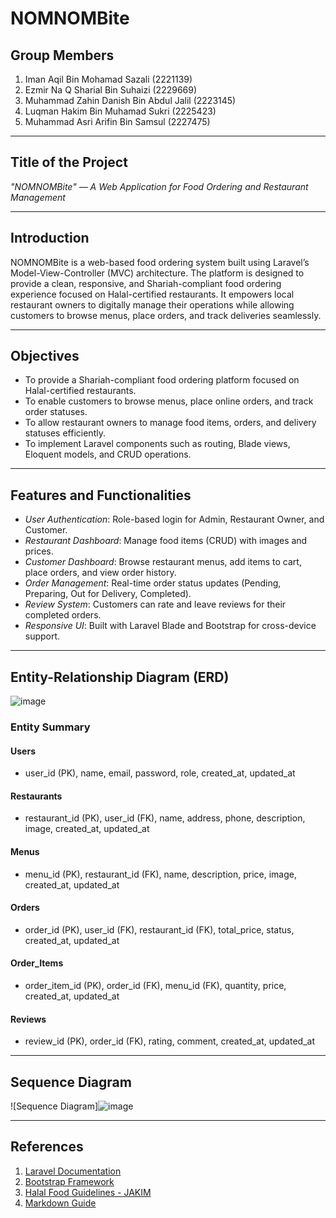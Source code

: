 # NOMNOMBite

## Group Members
1. Iman Aqil Bin Mohamad Sazali (2221139)  
2. Ezmir Na Q Sharial Bin Suhaizi (2229669)  
3. Muhammad Zahin Danish Bin Abdul Jalil (2223145)  
4. Luqman Hakim Bin Muhamad Sukri (2225423)  
5. Muhammad Asri Arifin Bin Samsul (2227475)

---

## Title of the Project
*"NOMNOMBite" — A Web Application for Food Ordering and Restaurant Management*

---

## Introduction
NOMNOMBite is a web-based food ordering system built using Laravel’s Model-View-Controller (MVC) architecture. The platform is designed to provide a clean, responsive, and Shariah-compliant food ordering experience focused on Halal-certified restaurants. It empowers local restaurant owners to digitally manage their operations while allowing customers to browse menus, place orders, and track deliveries seamlessly.

---

## Objectives
- To provide a Shariah-compliant food ordering platform focused on Halal-certified restaurants.
- To enable customers to browse menus, place online orders, and track order statuses.
- To allow restaurant owners to manage food items, orders, and delivery statuses efficiently.
- To implement Laravel components such as routing, Blade views, Eloquent models, and CRUD operations.

---

## Features and Functionalities
- *User Authentication*: Role-based login for Admin, Restaurant Owner, and Customer.  
- *Restaurant Dashboard*: Manage food items (CRUD) with images and prices.  
- *Customer Dashboard*: Browse restaurant menus, add items to cart, place orders, and view order history.  
- *Order Management*: Real-time order status updates (Pending, Preparing, Out for Delivery, Completed).  
- *Review System*: Customers can rate and leave reviews for their completed orders.  
- *Responsive UI*: Built with Laravel Blade and Bootstrap for cross-device support.

---

## Entity-Relationship Diagram (ERD)
![image](https://github.com/user-attachments/assets/464a4904-8e24-4e1c-bf60-4e9e300222ab)


### Entity Summary

#### Users
- user_id (PK), name, email, password, role, created_at, updated_at

#### Restaurants
- restaurant_id (PK), user_id (FK), name, address, phone, description, image, created_at, updated_at

#### Menus
- menu_id (PK), restaurant_id (FK), name, description, price, image, created_at, updated_at

#### Orders
- order_id (PK), user_id (FK), restaurant_id (FK), total_price, status, created_at, updated_at

#### Order_Items
- order_item_id (PK), order_id (FK), menu_id (FK), quantity, price, created_at, updated_at

#### Reviews
- review_id (PK), order_id (FK), rating, comment, created_at, updated_at

---

## Sequence Diagram
![Sequence Diagram]![image](https://github.com/user-attachments/assets/fcd53b5a-a2dc-4e78-a238-f1df735dcaa5)


---

## References
1. [Laravel Documentation](https://laravel.com/docs)  
2. [Bootstrap Framework](https://getbootstrap.com/docs/)  
3. [Halal Food Guidelines - JAKIM](https://www.halal.gov.my/)  
4. [Markdown Guide](https://www.markdownguide.org/basic-syntax/)
